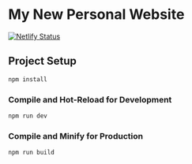 # My New Personal Website
[![Netlify Status](https://api.netlify.com/api/v1/badges/05fb4d30-9b74-4c82-b9b8-8f12b248dae5/deploy-status)](https://app.netlify.com/sites/jimgeon/deploys)
## Project Setup

```sh
npm install
```

### Compile and Hot-Reload for Development

```sh
npm run dev
```

### Compile and Minify for Production

```sh
npm run build
```
